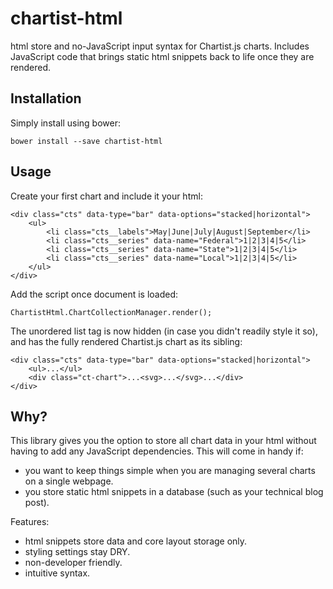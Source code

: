 # chartist-html

html store and no-JavaScript input syntax for Chartist.js charts. Includes JavaScript code that brings static html snippets back to life once they are rendered.

## Installation

Simply install using bower:

	bower install --save chartist-html

## Usage

Create your first chart and include it your html:

	<div class="cts" data-type="bar" data-options="stacked|horizontal">
		<ul>
			<li class="cts__labels">May|June|July|August|September</li>
			<li class="cts__series" data-name="Federal">1|2|3|4|5</li>
			<li class="cts__series" data-name="State">1|2|3|4|5</li>
			<li class="cts__series" data-name="Local">1|2|3|4|5</li>
		</ul>
	</div>

Add the script once document is loaded:

	ChartistHtml.ChartCollectionManager.render();

The unordered list tag is now hidden (in case you didn't readily style it so), and has the fully rendered Chartist.js chart as its sibling:

	<div class="cts" data-type="bar" data-options="stacked|horizontal">
		<ul>...</ul>
		<div class="ct-chart">...<svg>...</svg>...</div>
	</div>

## Why?

This library gives you the option to store all chart data in your html without having to add any JavaScript dependencies. This will come in handy if:
* you want to keep things simple when you are managing several charts on a single webpage.
* you store static html snippets in a database (such as your technical blog post).

Features:
* html snippets store data and core layout storage only.
* styling settings stay DRY.
* non-developer friendly.
* intuitive syntax.